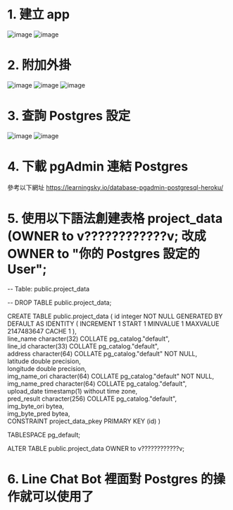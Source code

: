 # 1. 建立 app
![image](https://github.com/broodkey/AITY01-G4/blob/master/Heroku-Postgres/md_images/MD%202020-03-17%20181322.png)
![image](https://github.com/broodkey/AITY01-G4/blob/master/Heroku-Postgres/md_images/MD%202020-03-17%20181618.png)
  
# 2. 附加外掛
![image](https://github.com/broodkey/AITY01-G4/blob/master/Heroku-Postgres/md_images/MD%202020-03-17%20181752.png)
![image](https://github.com/broodkey/AITY01-G4/blob/master/Heroku-Postgres/md_images/MD%202020-03-17%20182009.png)
![image](https://github.com/broodkey/AITY01-G4/blob/master/Heroku-Postgres/md_images/MD%202020-03-17%20182130.png)
  
# 3. 查詢 Postgres 設定
![image](https://github.com/broodkey/AITY01-G4/blob/master/Heroku-Postgres/md_images/MD%202020-03-17%20182256.png)
![image](https://github.com/broodkey/AITY01-G4/blob/master/Heroku-Postgres/md_images/MD%202020-03-17%20182402.png)

# 4. 下載 pgAdmin 連結 Postgres  
參考以下網址
https://learningsky.io/database-pgadmin-postgresql-heroku/ 
 
 # 5. 使用以下語法創建表格 project_data (OWNER to v????????????v; 改成 OWNER to "你的 Postgres 設定的 User";
 -- Table: public.project_data

-- DROP TABLE public.project_data;

CREATE TABLE public.project_data
(
    id integer NOT NULL GENERATED BY DEFAULT AS IDENTITY ( INCREMENT 1 START 1 MINVALUE 1 MAXVALUE 2147483647 CACHE 1 ),        
    line_name character(32) COLLATE pg_catalog."default",      
    line_id character(33) COLLATE pg_catalog."default",      
    address character(64) COLLATE pg_catalog."default" NOT NULL,      
    latitude double precision,      
    longitude double precision,      
    img_name_ori character(64) COLLATE pg_catalog."default" NOT NULL,      
    img_name_pred character(64) COLLATE pg_catalog."default",      
    upload_date timestamp(1) without time zone,      
    pred_result character(256) COLLATE pg_catalog."default",      
    img_byte_ori bytea,    
    img_byte_pred bytea,  
    CONSTRAINT project_data_pkey PRIMARY KEY (id)
)

TABLESPACE pg_default;

ALTER TABLE public.project_data
    OWNER to v????????????v;
    
# 6. Line Chat Bot 裡面對 Postgres 的操作就可以使用了
